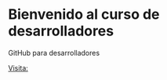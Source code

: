 # Bienvenido al curso de desarrolladores

GitHub para desarrolladores

[Visita:](http://google.com)
